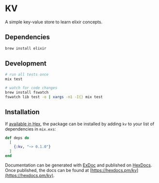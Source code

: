 # KV

A simple key-value store to learn elixir concepts.

## Dependencies

```bash
brew install elixir
```

## Development

```bash
# run all tests once
mix test

# watch for code changes
brew install fswatch
fswatch lib test -o | xargs -n1 -I{} mix test
```

## Installation

If [available in Hex](https://hex.pm/docs/publish), the package can be installed
by adding `kv` to your list of dependencies in `mix.exs`:

```elixir
def deps do
  [
    {:kv, "~> 0.1.0"}
  ]
end
```

Documentation can be generated with [ExDoc](https://github.com/elixir-lang/ex_doc)
and published on [HexDocs](https://hexdocs.pm). Once published, the docs can
be found at [https://hexdocs.pm/kv](https://hexdocs.pm/kv).

